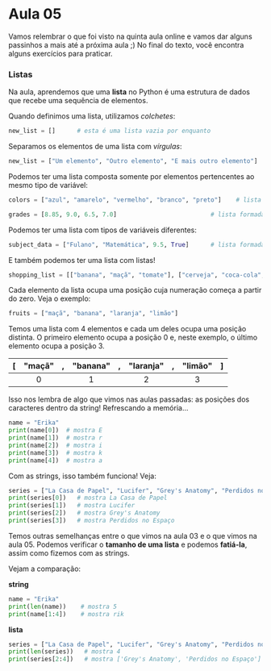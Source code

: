 # Aula 05

Vamos relembrar o que foi visto na quinta aula online e vamos dar alguns passinhos a mais até a próxima aula ;) No final do texto, você encontra alguns exercícios para praticar.

### Listas

Na aula, aprendemos que uma **lista** no Python é uma estrutura de dados que recebe uma sequência de elementos.

Quando definimos uma lista, utilizamos *colchetes*:

```python
new_list = []      # esta é uma lista vazia por enquanto
```

Separamos os elementos de uma lista com *vírgulas*:

```python
new_list = ["Um elemento", "Outro elemento", "E mais outro elemento"]
```

Podemos ter uma lista composta somente por elementos pertencentes ao mesmo tipo de variável:

```python
colors = ["azul", "amarelo", "vermelho", "branco", "preto"]    # lista formada somente por string

grades = [8.85, 9.0, 6.5, 7.0]                          # lista formada somente por float     
```

Podemos ter uma lista com tipos de variáveis diferentes:

```python
subject_data = ["Fulano", "Matemática", 9.5, True]      # lista formada por diferentes tipos de variáveis
```

E também podemos ter uma lista com listas!

```python
shopping_list = [["banana", "maçã", "tomate"], ["cerveja", "coca-cola", "suco de laranja", "água"], ["miojo", "bolacha"]]
```

Cada elemento da lista ocupa uma posição cuja numeração começa a partir do zero. Veja o exemplo: 

```python
fruits = ["maçã", "banana", "laranja", "limão"]
```

Temos uma lista com 4 elementos e cada um deles ocupa uma posição distinta. O primeiro elemento ocupa a posição 0 e, neste exemplo, o último elemento ocupa a posição 3.

| [ | "maçã" | , | "banana" | , | "laranja" | , | "limão" | ] |
|:-:|:------:|:-:|:--------:|:-:|:---------:|:-:|:-------:|:-:|
|   |    0   |   |     1    |   |     2     |   |    3    |   |

Isso nos lembra de algo que vimos nas aulas passadas: as posições dos caracteres dentro da string! Refrescando a memória...

```python
name = "Erika"
print(name[0])  # mostra E
print(name[1])  # mostra r
print(name[2])  # mostra i
print(name[3])  # mostra k
print(name[4])  # mostra a
```

Com as strings, isso também funciona! Veja:

```python
series = ["La Casa de Papel", "Lucifer", "Grey's Anatomy", "Perdidos no Espaço"]
print(series[0])   # mostra La Casa de Papel
print(series[1])   # mostra Lucifer
print(series[2])   # mostra Grey's Anatomy
print(series[3])   # mostra Perdidos no Espaço
```

Temos outras semelhanças entre o que vimos na aula 03 e o que vimos na aula 05. Podemos verificar o **tamanho de uma lista** e podemos **fatiá-la**, assim como fizemos com as strings. 

Vejam a comparação:

**string**

```python
name = "Erika"
print(len(name))    # mostra 5
print(name[1:4])    # mostra rik
```

**lista**

```python
series = ["La Casa de Papel", "Lucifer", "Grey's Anatomy", "Perdidos no Espaço"]
print(len(series))   # mostra 4
print(series[2:4])   # mostra ['Grey's Anatomy', 'Perdidos no Espaço']
```

